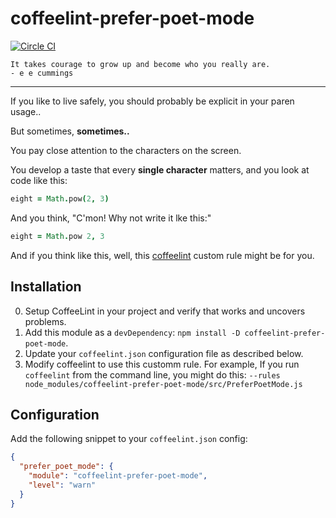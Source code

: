 # coffeelint-prefer-poet-mode

[![Circle CI](https://circleci.com/gh/jedcn/coffeelint-prefer-poet-mode.svg?style=svg)](https://circleci.com/gh/jedcn/coffeelint-prefer-poet-mode)

    It takes courage to grow up and become who you really are.
    - e e cummings

---

If you like to live safely, you should probably be explicit in your
paren usage..

But sometimes, **sometimes..**

You pay close attention to the characters on the screen.

You develop a taste that every **single character** matters, and you
look at code like this:

```coffeescript
eight = Math.pow(2, 3)
```

And you think, "C'mon! Why not write it lke this:"

```coffeescript
eight = Math.pow 2, 3
```

And if you think like this, well, this [coffeelint][coffeelint.org]
custom rule might be for you.

[coffeelint.org]: http://www.coffeelint.org/

## Installation

0. Setup CoffeeLint in your project and verify that works and uncovers
   problems.
1. Add this module as a `devDependency`: `npm install -D coffeelint-prefer-poet-mode`.
2. Update your `coffeelint.json` configuration file as described below.
3. Modify coffeelint to use this customm rule. For example, If you run
   `coffeelint` from the command line, you might do this:
   `--rules node_modules/coffeelint-prefer-poet-mode/src/PreferPoetMode.js`

## Configuration

Add the following snippet to your `coffeelint.json` config:

```json
{
  "prefer_poet_mode": {
    "module": "coffeelint-prefer-poet-mode",
    "level": "warn"
  }
}
```
